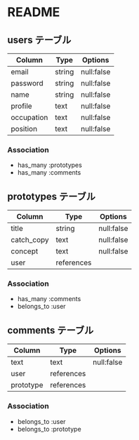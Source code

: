 # README

## users テーブル

|       Column         | Type          | Options          |
| -------------------- | ------------- | ---------------- |
|   email              |  string       |  null:false      |
|   password           |  string       |  null:false      |
|   name               |  string       |  null:false      |
|   profile            |  text         |  null:false      |
|   occupation         |  text         |  null:false      |
|   position           |  text         |  null:false      |

###   Association
- has_many :prototypes
- has_many :comments






## prototypes テーブル

|       Column         | Type          | Options          |
| -------------------- | ------------- | ---------------- |
|  title               |  string       |  null:false      |
|  catch_copy          |  text         |  null:false      |
|  concept             |  text         |  null:false      |
|  user                |  references   |                  |

### Association
- has_many :comments
- belongs_to :user







## comments テーブル

|       Column         | Type          | Options          |
| -------------------- | ------------- | ---------------- |
|  text                |  text         |  null:false      |
|  user                |  references   |                  |
|  prototype           |  references   |                  |

### Association
- belongs_to :user
- belongs_to :prototype
